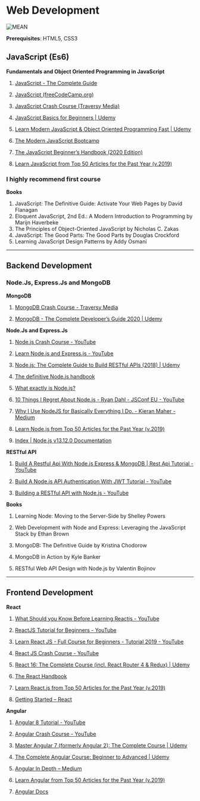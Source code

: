 # Web Development

![MEAN](https://miro.medium.com/max/1280/1*kkXbE9GlS73U7x1iXHP_vQ.png)

**Prerequisites**: HTML5, CSS3

## JavaScript (Es6)

 **Fundamentals and Object Oriented Programming in JavaScript**
 
1. [JavaScript - The Complete Guide](https://www.udemy.com/course/javascript-the-complete-guide-2020-beginner-advanced/)

2. [JavaScript (freeCodeCamp.org)](https://www.youtube.com/watch?v=PkZNo7MFNFg)
	
3. [JavaScript Crash Course (Traversy Media)](https://www.youtube.com/watch?v=hdI2bqOjy3c)	

4. [JavaScript Basics for Beginners | Udemy](https://www.udemy.com/course/javascript-basics-for-beginners/)
	
5. [Learn Modern JavaScript & Object Oriented Programming Fast | Udemy](https://www.udemy.com/course/javascript-object-oriented-programming/)
	
6. [The Modern JavaScript Bootcamp](https://www.udemy.com/course/modern-javascript/)
	
7. [The JavaScript Beginner’s Handbook (2020 Edition)](https://www.freecodecamp.org/news/the-complete-javascript-handbook-f26b2c71719c/)
	
8. [Learn JavaScript from Top 50 Articles for the Past Year (v.2019)](https://medium.mybridge.co/learn-javascript-from-top-50-articles-for-the-past-year-v-2019-57a26f277f47)
	

### I highly recommend first course

**Books**
1. JavaScript: The Definitive Guide: Activate Your Web Pages by David Flanagan
2. Eloquent JavaScript, 2nd Ed.: A Modern Introduction to Programming by Marijn Haverbeke
3. The Principles of Object-Oriented JavaScript by Nicholas C. Zakas
4. JavaScript: The Good Parts: The Good Parts by Douglas Crockford
5. Learning JavaScript Design Patterns by Addy Osmani
 
- - - -

## Backend Development

### Node.Js, Express.Js and MongoDB

**MongoDB**
1. [MongoDB Crash Course - Traversy Media](https://www.youtube.com/watch?v=-56x56UppqQ)
	
2. [MongoDB - The Complete Developer’s Guide 2020 | Udemy](https://www.udemy.com/course/mongodb-the-complete-developers-guide/)

**Node.Js and Express.Js**
1. [Node.js Crash Course - YouTube](https://www.youtube.com/watch?v=fBNz5xF-Kx4)

2. [Learn Node.js and Express.js - YouTube](https://www.youtube.com/watch?v=fBNz5xF-Kx4)

3. [Node.js: The Complete Guide to Build RESTful APIs (2018) | Udemy](https://www.udemy.com/course/nodejs-master-class/)

4. [The definitive Node.js handbook](https://www.freecodecamp.org/news/the-definitive-node-js-handbook-6912378afc6e/)

5. [What exactly is Node.js?](https://www.freecodecamp.org/news/what-exactly-is-node-js-ae36e97449f5/)

6. [10 Things I Regret About Node.js - Ryan Dahl - JSConf EU - YouTube](https://www.youtube.com/watch?v=M3BM9TB-8yA)

7. [Why I Use NodeJS for Basically Everything I Do. - Kieran Maher - Medium](https://medium.com/@kieranmaher13/why-i-use-nodejs-for-basically-everything-i-do-e0a627787ecc)

8. [Learn Node.js from Top 50 Articles for the Past Year (v.2019)](https://medium.mybridge.co/learn-node-js-from-top-50-articles-for-the-past-year-v-2019-2ec0a6a2cfa2)

9. [Index | Node.js v13.12.0 Documentation](https://nodejs.org/api/)


**RESTful API**

1. [Build A Restful Api With Node.js Express & MongoDB | Rest Api Tutorial - YouTube](https://www.youtube.com/watch?v=vjf774RKrLc)

2. [Build A Node.js API Authentication With JWT Tutorial - YouTube](https://www.youtube.com/watch?v=2jqok-WgelI)

3. [Building a RESTful API with Node.js - YouTube](https://www.youtube.com/playlist?list=PL55RiY5tL51q4D-B63KBnygU6opNPFk_q)

**Books**

1. Learning Node: Moving to the Server-Side by Shelley Powers

2. Web Development with Node and Express: Leveraging the JavaScript Stack by Ethan Brown

3. MongoDB: The Definitive Guide by Kristina Chodorow

4. MongoDB in Action by Kyle Banker

5. RESTful Web API Design with Node.js by Valentin Bojinov

- - - -
## Frontend Development

**React**

1. [What Should you Know Before Learning Reactjs - YouTube](https://www.youtube.com/watch?v=3Ieh8BLy9UU)

2. [ReactJS Tutorial for Beginners - YouTube](https://www.youtube.com/playlist?list=PLC3y8-rFHvwgg3vaYJgHGnModB54rxOk3)

3. [Learn React JS - Full Course for Beginners - Tutorial 2019 - YouTube](https://www.youtube.com/watch?v=DLX62G4lc44)

4. [React JS Crash Course - YouTube](https://www.youtube.com/watch?v=sBws8MSXN7A)

5. [React 16: The Complete Course (incl. React Router 4 & Redux) | Udemy](https://www.udemy.com/course/react-the-complete-guide-incl-redux/)

6. [The React Handbook](https://www.freecodecamp.org/news/the-react-handbook-b71c27b0a795/)

7. [Learn React.js from Top 50 Articles for the Past Year (v.2019)](https://medium.mybridge.co/learn-react-js-from-top-50-articles-for-the-past-year-v-2019-baaacfc521c)

8. [Getting Started – React](https://reactjs.org/docs/getting-started.html)


**Angular**

1. [Angular 8 Tutorial - YouTube](https://www.youtube.com/playlist?list=PLC3y8-rFHvwhBRAgFinJR8KHIrCdTkZcZ)

2. [Angular Crash Course - YouTube](https://www.youtube.com/watch?v=Fdf5aTYRW0E)

3. [Master Angular 7 (formerly Angular 2): The Complete Course | Udemy](https://www.udemy.com/course/the-complete-guide-to-angular-2/)

4. [The Complete Angular Course: Beginner to Advanced | Udemy](https://www.udemy.com/course/the-complete-angular-master-class/)

5. [Angular In Depth – Medium](https://medium.com/angular-in-depth)

6. [Learn Angular from Top 50 Articles for the Past Year (v.2019)](https://medium.mybridge.co/learn-angular-from-top-50-articles-for-the-past-year-v-2019-90ebe34dce1d)

7. [Angular Docs](https://angular.io/docs)






